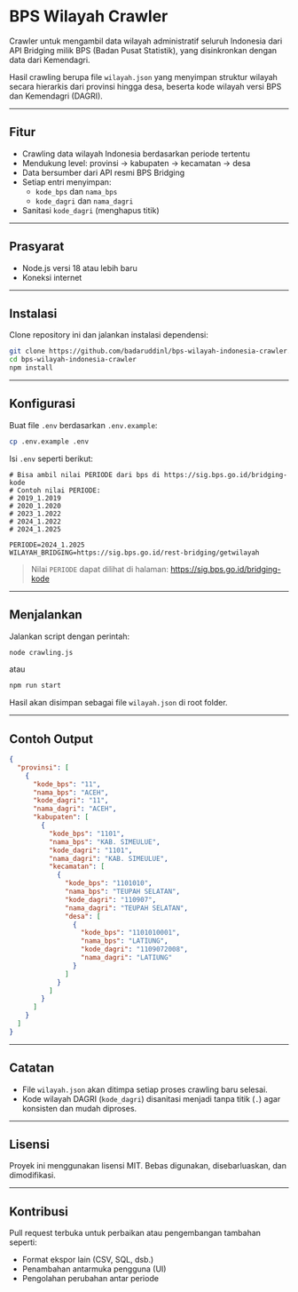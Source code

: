# BPS Wilayah Crawler

Crawler untuk mengambil data wilayah administratif seluruh Indonesia dari API Bridging milik BPS (Badan Pusat Statistik), yang disinkronkan dengan data dari Kemendagri.

Hasil crawling berupa file `wilayah.json` yang menyimpan struktur wilayah secara hierarkis dari provinsi hingga desa, beserta kode wilayah versi BPS dan Kemendagri (DAGRI).

---

## Fitur

- Crawling data wilayah Indonesia berdasarkan periode tertentu
- Mendukung level: provinsi → kabupaten → kecamatan → desa
- Data bersumber dari API resmi BPS Bridging
- Setiap entri menyimpan:
  - `kode_bps` dan `nama_bps`
  - `kode_dagri` dan `nama_dagri`
- Sanitasi `kode_dagri` (menghapus titik)

---

## Prasyarat

- Node.js versi 18 atau lebih baru
- Koneksi internet

---

## Instalasi

Clone repository ini dan jalankan instalasi dependensi:

```bash
git clone https://github.com/badaruddinl/bps-wilayah-indonesia-crawler.git
cd bps-wilayah-indonesia-crawler
npm install
```

---

## Konfigurasi

Buat file `.env` berdasarkan `.env.example`:

```bash
cp .env.example .env
```

Isi `.env` seperti berikut:

```env
# Bisa ambil nilai PERIODE dari bps di https://sig.bps.go.id/bridging-kode
# Contoh nilai PERIODE:
# 2019_1.2019
# 2020_1.2020
# 2023_1.2022
# 2024_1.2022
# 2024_1.2025

PERIODE=2024_1.2025
WILAYAH_BRIDGING=https://sig.bps.go.id/rest-bridging/getwilayah
```

> Nilai `PERIODE` dapat dilihat di halaman: https://sig.bps.go.id/bridging-kode

---

## Menjalankan

Jalankan script dengan perintah:

```bash
node crawling.js
```

atau

```bash
npm run start
```

Hasil akan disimpan sebagai file `wilayah.json` di root folder.

---

## Contoh Output

```json
{
  "provinsi": [
    {
      "kode_bps": "11",
      "nama_bps": "ACEH",
      "kode_dagri": "11",
      "nama_dagri": "ACEH",
      "kabupaten": [
        {
          "kode_bps": "1101",
          "nama_bps": "KAB. SIMEULUE",
          "kode_dagri": "1101",
          "nama_dagri": "KAB. SIMEULUE",
          "kecamatan": [
            {
              "kode_bps": "1101010",
              "nama_bps": "TEUPAH SELATAN",
              "kode_dagri": "110907",
              "nama_dagri": "TEUPAH SELATAN",
              "desa": [
                {
                  "kode_bps": "1101010001",
                  "nama_bps": "LATIUNG",
                  "kode_dagri": "1109072008",
                  "nama_dagri": "LATIUNG"
                }
              ]
            }
          ]
        }
      ]
    }
  ]
}
```

---

## Catatan

- File `wilayah.json` akan ditimpa setiap proses crawling baru selesai.
- Kode wilayah DAGRI (`kode_dagri`) disanitasi menjadi tanpa titik (`.`) agar konsisten dan mudah diproses.

---

## Lisensi

Proyek ini menggunakan lisensi MIT. Bebas digunakan, disebarluaskan, dan dimodifikasi.

---

## Kontribusi

Pull request terbuka untuk perbaikan atau pengembangan tambahan seperti:

- Format ekspor lain (CSV, SQL, dsb.)
- Penambahan antarmuka pengguna (UI)
- Pengolahan perubahan antar periode
